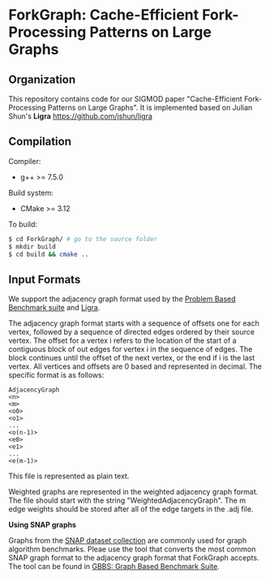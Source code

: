 # ForkGraph: Cache-Efficient Fork-Processing Patterns on Large Graphs


Organization
--------

This repository contains code for our SIGMOD paper "Cache-Efficient Fork-Processing Patterns on Large Graphs". It is implemented based on Julian Shun's **Ligra** https://github.com/jshun/ligra


Compilation
--------

Compiler:
* g++ >= 7.5.0


Build system:
* CMake >= 3.12


To build:
```sh
$ cd ForkGraph/ # go to the source folder
$ mkdir build
$ cd build && cmake ..
```


Input Formats
-----------
We support the adjacency graph format used by the [Problem Based Benchmark suite](http://www.cs.cmu.edu/~pbbs/benchmarks/graphIO.html) and [Ligra](https://github.com/jshun/ligra).

The adjacency graph format starts with a sequence of offsets one for each vertex, followed by a sequence of directed edges ordered by their source vertex. The offset for a vertex i refers to the location of the start of a contiguous block of out edges for vertex i in the sequence of edges. The block continues until the offset of the next vertex, or the end if i is the last vertex. All vertices and offsets are 0 based and represented in decimal. The specific format is as follows:

```
AdjacencyGraph
<n>
<m>
<o0>
<o1>
...
<o(n-1)>
<e0>
<e1>
...
<e(m-1)>
```

This file is represented as plain text.

Weighted graphs are represented in the weighted adjacency graph format. The file should start with the string "WeightedAdjacencyGraph". The m edge weights should be stored after all of the edge targets in the .adj file.

**Using SNAP graphs**

Graphs from the [SNAP dataset collection](https://snap.stanford.edu/data/index.html) are commonly used for graph algorithm benchmarks. Pleae use the tool that converts the most common SNAP graph format to the adjacency graph format that ForkGraph accepts. The tool can be found in [GBBS: Graph Based Benchmark Suite](https://github.com/ParAlg/gbbs).
